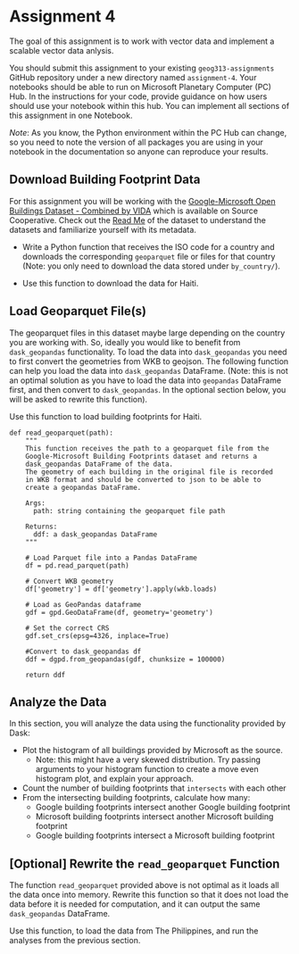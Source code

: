 # Assignment 4

The goal of this assignment is to work with vector data and implement a scalable vector data anlysis. 

You should submit this assignment to your existing `geog313-assignments` GitHub repository under a new directory named `assignment-4`. Your notebooks should be able to run on Microsoft Planetary Computer (PC) Hub. In the instructions for your code, provide guidance on how users should use your notebook within this hub. You can implement all sections of this assignment in one Notebook. 


*Note*: As you know, the Python environment within the PC Hub can change, so you need to note the version of all packages you are using in your notebook in the documentation so anyone can reproduce your results.

## Download Building Footprint Data

For this assignment you will be working with the [Google-Microsoft Open Buildings Dataset - Combined by VIDA](https://beta.source.coop/repositories/vida/google-microsoft-open-buildings/description/) which is available on Source Cooperative. Check out the [Read Me](https://beta.source.coop/repositories/vida/google-microsoft-open-buildings/description/) of the dataset to understand the datasets and familiarize yourself with its metadata. 

- Write a Python function that receives the ISO code for a country and downloads the corresponding `geoparquet` file or files for that country (Note: you only need to download the data stored under `by_country/`).

- Use this function to download the data for Haiti. 


## Load Geoparquet File(s)

The geoparquet files in this dataset maybe large depending on the country you are working with. So, ideally you would like to benefit from `dask_geopandas` functionality. To load the data into `dask_geopandas` you need to first convert the geometries from WKB to geojson. The following function can help you load the data into `dask_geopandas` DataFrame. (Note: this is not an optimal solution as you have to load the data into `geopandas` DataFrame first, and then convert to `dask_geopandas`. In the optional section below, you will be asked to rewrite this function).

Use this function to load building footprints for Haiti. 


```
def read_geoparquet(path):
    """
    This function receives the path to a geoparquet file from the 
    Google-Microsoft Building Footprints dataset and returns a 
    dask_geopandas DataFrame of the data. 
    The geometry of each building in the original file is recorded
    in WKB format and should be converted to json to be able to 
    create a geopandas DataFrame. 
    
    Args:
      path: string containing the geoparquet file path
    
    Returns:
      ddf: a dask_geopandas DataFrame  
    """
    
    # Load Parquet file into a Pandas DataFrame
    df = pd.read_parquet(path)
    
    # Convert WKB geometry
    df['geometry'] = df['geometry'].apply(wkb.loads)
    
    # Load as GeoPandas dataframe
    gdf = gpd.GeoDataFrame(df, geometry='geometry')
    
    # Set the correct CRS
    gdf.set_crs(epsg=4326, inplace=True)
    
    #Convert to dask_geopandas df 
    ddf = dgpd.from_geopandas(gdf, chunksize = 100000)
    
    return ddf
```

## Analyze the Data

In this section, you will analyze the data using the functionality provided by Dask:

- Plot the histogram  of all buildings provided by Microsoft as the source.
    - Note: this might have a very skewed distribution. Try passing arguments to your histogram function to create a move even histogram plot, and explain your approach. 
- Count the number of building footprints that `intersects` with each other
- From the intersecting building footprints, calculate how many:
    - Google building footprints intersect another Google building footprint
    - Microsoft building footprints intersect another Microsoft building footprint
    - Google building footprints intersect a Microsoft building footprint


## [Optional] Rewrite the `read_geoparquet` Function

The function `read_geoparquet` provided above is not optimal as it loads all the data once into memory. Rewrite this function so that it does not load the data before it is needed for computation, and it can output the same `dask_geopandas` DataFrame. 

Use this function, to load the data from The Philippines, and run the analyses from the previous section. 